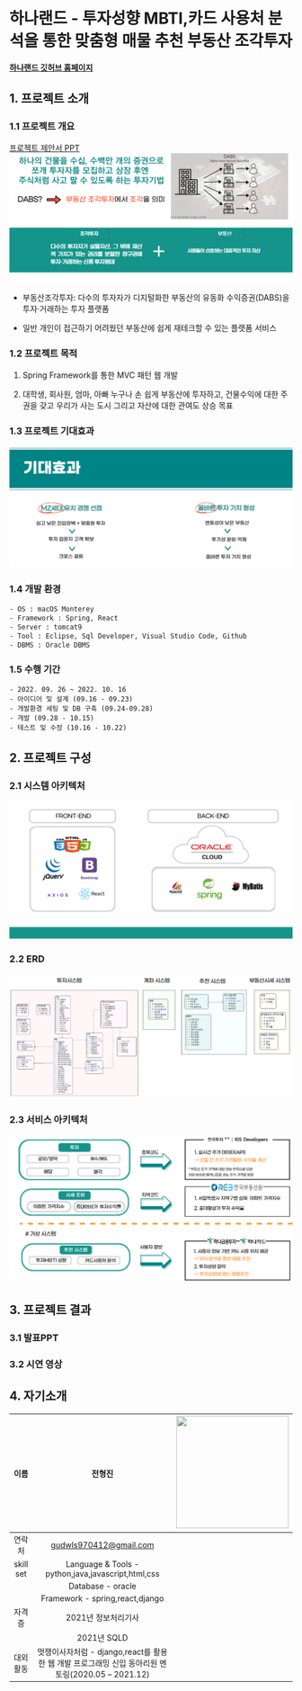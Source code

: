 # 하나랜드 - 투자성향 MBTI,카드 사용처 분석을 통한 맞춤형 매물 추천 부동산 조각투자 

[**하나랜드 깃허브 홈페이지**](https://koposoftware.github.io/2022_13_hjjeon/)

## 1. 프로젝트 소개

### 1.1 프로젝트 개요
[프로젝트 제안서 PPT <img src="service_intro.PNG"/>](/intro.pptx)<br>

- 부동산조각투자: 다수의 투자자가 디지털화한 부동산의 유동화 수익증권(DABS)을 투자·거래하는 투자 플랫폼

- 일반 개인이 접근하기 어려웠던 부동산에 쉽게 재테크할 수 있는 플랫폼 서비스

### 1.2 프로젝트 목적

1) Spring Framework를 통한 MVC 패턴 웹 개발

2) 대학생, 회사원, 엄마, 아빠 누구나 손 쉽게 부동산에 투자하고, 건물수익에 대한 주권을 갖고 우리가 사는 도시 그리고 자산에 대한 관여도 상승 목표

### 1.3 프로젝트 기대효과
<img src="expected_effect.PNG"/>

### 1.4 개발 환경 

```
- OS : macOS Monterey
- Framework : Spring, React
- Server : tomcat9
- Tool : Eclipse, Sql Developer, Visual Studio Code, Github
- DBMS : Oracle DBMS
```

### 1.5 수행 기간 

```
- 2022. 09. 26 ~ 2022. 10. 16
- 아이디어 및 설계 (09.16 - 09.23)
- 개발환경 세팅 및 DB 구축 (09.24-09.28)
- 개발 (09.28 - 10.15)
- 테스트 및 수정 (10.16 - 10.22)
```

## 2. 프로젝트 구성

### 2.1 시스템 아키텍처
<img src="system_arch.PNG"/>

### 2.2 ERD
<img src="erd.PNG"/>

### 2.3 서비스 아키텍처
<img src="service_arch.PNG"/>

## 3. 프로젝트 결과

### 3.1 발표PPT

### 3.2 시연 영상

## 4. 자기소개

|이름 |전형진|<img src=".png" width="200" height="200"/>|
|:---:|:---:|:---:| 
|연락처 |gudwls970412@gmail.com|
|skill set| Language & Tools - python,java,javascript,html,css|
| | Database - oracle|
| | Framework - spring,react,django|
|자격증| 2021년 정보처리기사 |
|| 2021년 SQLD |
|대외활동| 멋쟁이사자처럼 - django,react를 활용한 웹 개발 프로그래밍 신입 동아리원 멘토링(2020.05 – 2021.12)|
